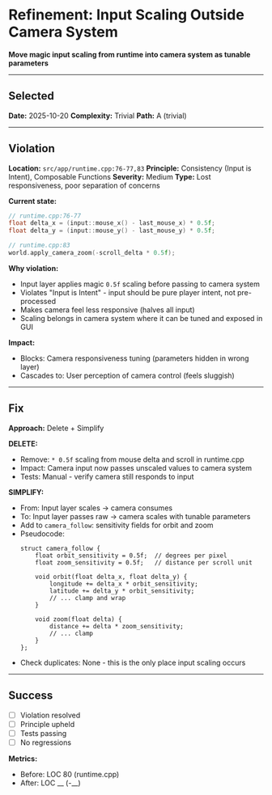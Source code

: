 # Refinement: Input Scaling Outside Camera System

**Move magic input scaling from runtime into camera system as tunable parameters**

---

<!-- BEGIN: SELECT/SELECTED -->
## Selected

**Date:** 2025-10-20
**Complexity:** Trivial
**Path:** A (trivial)
<!-- END: SELECT/SELECTED -->

---

<!-- BEGIN: SELECT/VIOLATION -->
## Violation

**Location:** `src/app/runtime.cpp:76-77,83`
**Principle:** Consistency (Input is Intent), Composable Functions
**Severity:** Medium
**Type:** Lost responsiveness, poor separation of concerns

**Current state:**
```cpp
// runtime.cpp:76-77
float delta_x = (input::mouse_x() - last_mouse_x) * 0.5f;
float delta_y = (input::mouse_y() - last_mouse_y) * 0.5f;

// runtime.cpp:83
world.apply_camera_zoom(-scroll_delta * 0.5f);
```

**Why violation:**
- Input layer applies magic `0.5f` scaling before passing to camera system
- Violates "Input is Intent" - input should be pure player intent, not pre-processed
- Makes camera feel less responsive (halves all input)
- Scaling belongs in camera system where it can be tuned and exposed in GUI

**Impact:**
- Blocks: Camera responsiveness tuning (parameters hidden in wrong layer)
- Cascades to: User perception of camera control (feels sluggish)
<!-- END: SELECT/VIOLATION -->

---

<!-- BEGIN: SELECT/FIX -->
## Fix

**Approach:** Delete + Simplify

**DELETE:**
- Remove: `* 0.5f` scaling from mouse delta and scroll in runtime.cpp
- Impact: Camera input now passes unscaled values to camera system
- Tests: Manual - verify camera still responds to input

**SIMPLIFY:**
- From: Input layer scales → camera consumes
- To: Input layer passes raw → camera scales with tunable parameters
- Add to `camera_follow`: sensitivity fields for orbit and zoom
- Pseudocode:
  ```
  struct camera_follow {
      float orbit_sensitivity = 0.5f;  // degrees per pixel
      float zoom_sensitivity = 0.5f;   // distance per scroll unit

      void orbit(float delta_x, float delta_y) {
          longitude += delta_x * orbit_sensitivity;
          latitude += delta_y * orbit_sensitivity;
          // ... clamp and wrap
      }

      void zoom(float delta) {
          distance += delta * zoom_sensitivity;
          // ... clamp
      }
  };
  ```
- Check duplicates: None - this is the only place input scaling occurs

<!-- END: SELECT/FIX -->

---

<!-- BEGIN: SELECT/SUCCESS -->
## Success

- [ ] Violation resolved
- [ ] Principle upheld
- [ ] Tests passing
- [ ] No regressions

**Metrics:**
- Before: LOC 80 (runtime.cpp)
- After: LOC __ (-__)
<!-- END: SELECT/SUCCESS -->
